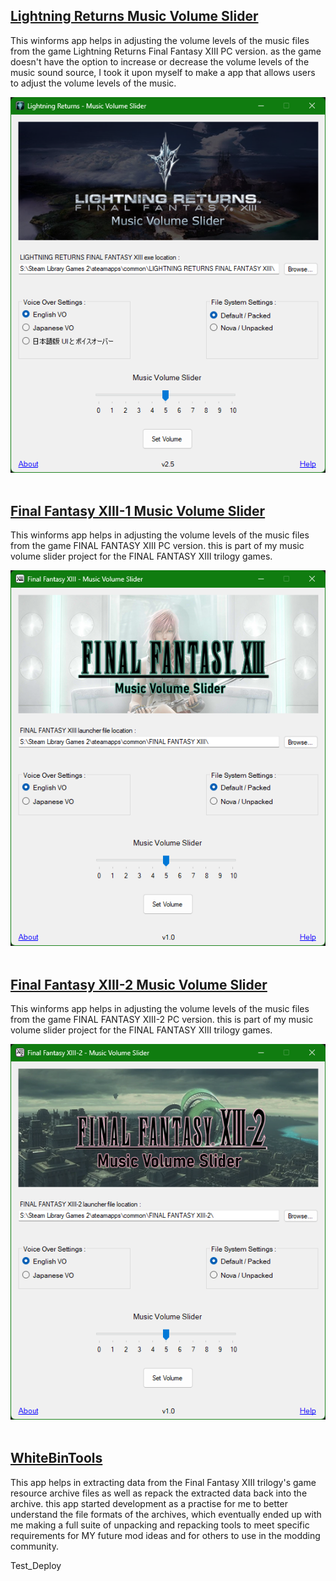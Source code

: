 ## [Lightning Returns Music Volume Slider](https://github.com/Surihix/LRMusicVolumeSlider)
This winforms app helps in adjusting the volume levels of the music files from the game Lightning Returns Final Fantasy XIII PC version. as the game doesn't have the option to increase or decrease the volume levels of the music sound source, I took it upon myself to make a app that allows users to adjust the volume levels of the music. 

![img](images/LRMusicSliderApp.png)
<br><br>
## [Final Fantasy XIII-1 Music Volume Slider](https://github.com/Surihix/FFXIIIMusicVolumeSlider)
This winforms app helps in adjusting the volume levels of the music files from the game FINAL FANTASY XIII PC version. this is part of my music volume slider project for the FINAL FANTASY XIII trilogy games.

![img](images/XIII_MusicSliderApp.png)
<br><br>
## [Final Fantasy XIII-2 Music Volume Slider](https://github.com/Surihix/FFXIII2MusicVolumeSlider)
This winforms app helps in adjusting the volume levels of the music files from the game FINAL FANTASY XIII-2 PC version. this is part of my music volume slider project for the FINAL FANTASY XIII trilogy games.

![img](images/XIII-2_MusicSliderApp.png)
<br><br>
## [WhiteBinTools](https://github.com/Surihix/WhiteBinTools)
This app helps in extracting data from the Final Fantasy XIII trilogy's game resource archive files as well as repack the extracted data back into the archive. this app started development as a practise for me to better understand the file formats of the archives, which eventually ended up with me making a full suite of unpacking and repacking tools to meet specific requirements for MY future mod ideas and for others to use in the modding community. 

Test_Deploy
